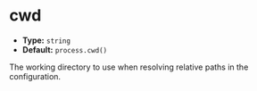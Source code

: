 # cwd

- **Type:** `string`
- **Default:** `process.cwd()`

The working directory to use when resolving relative paths in the configuration.
